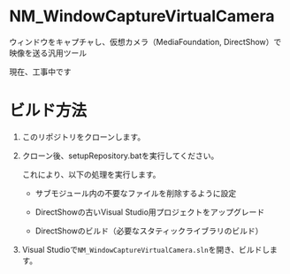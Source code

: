 # NM_WindowCaptureVirtualCamera
ウィンドウをキャプチャし、仮想カメラ（MediaFoundation, DirectShow）で映像を送る汎用ツール

現在、工事中です

# ビルド方法

1. このリポジトリをクローンします。

2. クローン後、setupRepository.batを実行してください。

    これにより、以下の処理を実行します。
    
    - サブモジュール内の不要なファイルを削除するように設定

    - DirectShowの古いVisual Studio用プロジェクトをアップグレード

    - DirectShowのビルド（必要なスタティックライブラリのビルド）

3. Visual Studioで`NM_WindowCaptureVirtualCamera.sln`を開き、ビルドします。
